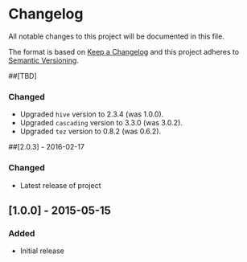 # Changelog
All notable changes to this project will be documented in this file.

The format is based on [Keep a Changelog](http://keepachangelog.com/en/1.0.0/)
and this project adheres to [Semantic Versioning](http://semver.org/spec/v2.0.0.html).

##[TBD]
### Changed
- Upgraded `hive` version to 2.3.4 (was 1.0.0).
- Upgraded `cascading` version to  3.3.0 (was 3.0.2).
- Upgraded `tez` version to 0.8.2 (was 0.6.2).

##[2.0.3] - 2016-02-17
### Changed
- Latest release of project

## [1.0.0] - 2015-05-15
### Added
- Initial release